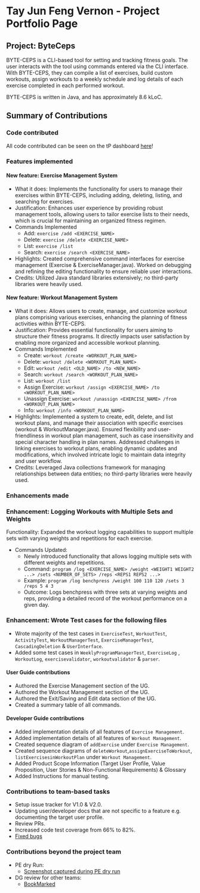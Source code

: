 # Tay Jun Feng Vernon - Project Portfolio Page

## Project: ByteCeps
BYTE-CEPS is a CLI-based tool for setting and tracking fitness goals.
The user interacts with the tool using commands entered via the CLI interface. With BYTE-CEPS, they can compile a list of exercises, build custom workouts, assign workouts to a weekly schedule and log details of each exercise completed in each performed workout.

BYTE-CEPS is written in Java, and has approximately 8.6 kLoC.


## Summary of Contributions
### Code contributed
All code contributed can be seen on the tP dashboard
[here](https://nus-cs2113-ay2324s2.github.io/tp-dashboard/?search=&sort=groupTitle&sortWithin=title&timeframe=commit&mergegroup=&groupSelect=groupByRepos&breakdown=true&checkedFileTypes=docs~functional-code~test-code~other&since=2024-02-23&tabOpen=true&tabType=zoom&zA=V4Vern&zR=AY2324S2-CS2113-F14-3%2Ftp%5Bmaster%5D&zACS=132.79018044481745&zS=2024-02-23&zFS=&zU=2024-04-12&zMG=false&zFTF=commit&zFGS=groupByRepos&zFR=false)!


### Features implemented
#### New feature: Exercise Management System
- What it does: Implements the functionality for users to manage their exercises within BYTE-CEPS, including adding, deleting, listing, and searching for exercises.
- Justification: Enhances user experience by providing robust management tools, allowing users to tailor exercise lists to their needs, which is crucial for maintaining an organized fitness regimen.
- Commands Implemented
  - Add: `exercise /add <EXERCISE_NAME>`
  - Delete: `exercise /delete <EXERCISE_NAME>`
  - List: `exercise /list`
  - Search: `exercise /search <EXERCISE_NAME>`
- Highlights: Created comprehensive command interfaces for exercise management (Exercise & ExerciseManager.java). Worked on debugging and refining the editing functionality to ensure reliable user interactions.
- Credits: Utilized Java standard libraries extensively; no third-party libraries were heavily used.

#### New feature: Workout Management System
- What it does: Allows users to create, manage, and customize workout plans comprising various exercises, enhancing the planning of fitness activities within BYTE-CEPS.
- Justification: Provides essential functionality for users aiming to structure their fitness programs. It directly impacts user satisfaction by enabling more organized and accessible workout planning.
- Commands Implemented
  - Create: `workout /create <WORKOUT_PLAN_NAME>`
  - Delete: `workout /delete <WORKOUT_PLAN_NAME>`
  - Edit: `workout /edit <OLD_NAME> /to <NEW_NAME>`
  - Search: `workout /search <WORKOUT_PLAN_NAME>`
  - List: `workout /list`
  - Assign Exercise: `workout /assign <EXERCISE_NAME> /to <WORKOUT_PLAN_NAME>`
  - Unassign Exercise: `workout /unassign <EXERCISE_NAME> /from <WORKOUT_PLAN_NAME>`
  - Info: `workout /info <WORKOUT_PLAN_NAME>`
- Highlights: Implemented a system to create, edit, delete, and list workout plans, and manage their association with specific exercises (workout & WorkoutManager.java). Ensured flexibility and user-friendliness in workout plan management, such as case insensitivity and special character handling in plan names. Addressed challenges in linking exercises to workout plans, enabling dynamic updates and modifications, which involved intricate logic to maintain data integrity and user workflow.
- Credits: Leveraged Java collections framework for managing relationships between data entities; no third-party libraries were heavily used.

### Enhancements made
### Enhancement:  Logging Workouts with Multiple Sets and Weights
Functionality: Expanded the workout logging capabilities to support multiple sets with varying weights and repetitions for each exercise.
- Commands Updated:
  - Newly introduced functionality that allows logging multiple sets with different weights and repetitions.
  - Command: `program /log <EXERCISE_NAME> /weight <WEIGHT1 WEIGHT2 ...> /sets <NUMBER_OF_SETS> /reps <REPS1 REPS2 ...>`
  - Example: `program /log benchpress /weight 100 110 120 /sets 3 /reps 5 4 3`
  - Outcome: Logs benchpress with three sets at varying weights and reps, providing a detailed record of the workout performance on a given day.

### Enhancement: Wrote Test cases for the following files
- Wrote majority of the test cases in `ExerciseTest`, `WorkoutTest`, `ActivityTest`, `WorkoutManagerTest`, `ExerciseManagerTest`, `CascadingDeletion` & `UserInterface`. 
- Added some test cases in `WeeklyProgramManagerTest`, `ExerciseLog` , `WorkoutLog`, `exercisevalidator`, `workoutvalidator` & `parser`.

#### User Guide contributions
  - Authored the Exercise Management section of the UG.
  - Authored the Workout Management section of the UG.
  - Authored the Exit/Saving and Edit data section of the UG.
  - Created a summary table of all commands.

#### Developer Guide contributions
  - Added implementation details of all features of `Exercise Management`.
  - Added implementation details of all features of `Workout Management`.
  - Created sequence diagram of `addExercise` under `Exercise Management`.
  - Created sequence diagrams of `deleteWorkout`,`assignExerciseToWorkout`, `listExercisesinWorkoutPlan`  under `Workout Management`.
  - Added Product Scope Information (Target User Profile, Value Proposition, User Stories & Non-Functional Requirements) & Glossary
  - Added Instructions for manual testing.

### Contributions to team-based tasks
- Setup issue tracker for V1.0 & V2.0.
- Updating user/developer docs that are not specific to a feature e.g. documenting the target user profile.
- Review PRs.
- Increased code test coverage from 66% to 82%.
- [Fixed bugs](https://github.com/AY2324S2-CS2113-F14-3/tp/issues?q=is%3Aissue+is%3Aclosed+label%3Abug+assignee%3AV4Vern) 

### Contributions beyond the project team
* PE dry Run:
    * [Screenshot captured during PE dry run](https://github.com/V4vern/ped/tree/main/files)
* DG review for other teams:
    * [BookMarked](https://github.com/nus-cs2113-AY2324S2/tp/pull/19)
